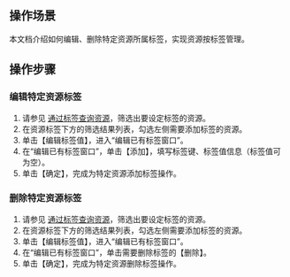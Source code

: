 ## 操作场景
本文档介绍如何编辑、删除特定资源所属标签，实现资源按标签管理。
## 操作步骤
### 编辑特定资源标签
1.	请参见 [通过标签查询资源](https://cloud.tencent.com/document/product/651/36479?!preview&!editLang=zh)，筛选出要设定标签的资源。
2.	在资源标签下方的筛选结果列表，勾选左侧需要添加标签的资源。
3.	单击【编辑标签值】，进入“编辑已有标签窗口”。
4.	在“编辑已有标签窗口”，单击【添加】，填写标签键、标签值信息（标签值可为空）。
5.	单击【确定】，完成为特定资源添加标签操作。

### 删除特定资源标签
1. 请参见 [通过标签查询资源](https://cloud.tencent.com/document/product/651/36479?!preview&!editLang=zh)，筛选出要设定标签的资源。
2. 在资源标签下方的筛选结果列表，勾选左侧需要添加标签的资源。
3. 单击【编辑标签值】，进入“编辑已有标签窗口”。
4. 在“编辑已有标签窗口”，单击需要删除标签的【删除】。
5. 单击【确定】，完成为特定资源删除标签操作。
